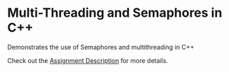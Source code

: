 # Multi-Threading and Semaphores in C++
Demonstrates the use of Semaphores and multithreading in C++

Check out the [Assignment Description](./assignment_description.pdf) for more details. 